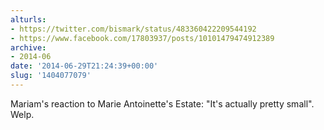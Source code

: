 ```yaml
---
alturls:
- https://twitter.com/bismark/status/483360422209544192
- https://www.facebook.com/17803937/posts/10101479474912389
archive:
- 2014-06
date: '2014-06-29T21:24:39+00:00'
slug: '1404077079'
---
```


Mariam's reaction to Marie Antoinette's Estate: "It's actually pretty small". Welp.

